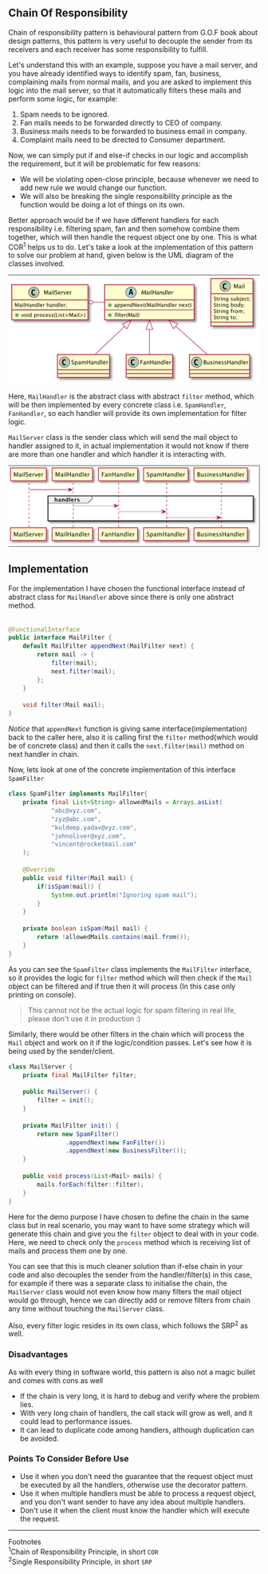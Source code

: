 ## Chain Of Responsibility 
Chain of responsibility pattern is behavioural pattern from G.O.F book about design patterns, this pattern is very useful
to decouple the sender from its receivers and each receiver has some responsibility to fulfill.

Let's understand this with an example, suppose you have a mail server, and you have already identified ways to identify
spam, fan, business, complaining mails from normal mails, and you are asked to implement this logic into the mail server,
so that it automatically filters these mails and perform some logic, for example:
1. Spam needs to be ignored.
2. Fan mails needs to be forwarded directly to CEO of company.
3. Business mails needs to be forwarded to business email in company.
4. Complaint mails need to be directed to Consumer department.

Now, we can simply put if and else-if checks in our logic and accomplish the requirement, but it will be problematic for
few reasons:
* We will be violating open-close principle, because whenever we need to add new rule we would change our function.
* We will also be breaking the single responsibility principle as the function would be doing a lot of things on its 
own.

Better approach would be if we have different handlers for each responsibility i.e. filtering spam, fan and then 
somehow combine them together, which will then handle the request object one by one. This is what COR<sup>1</sup> helps
us to do. Let's take a look at the implementation of this pattern to solve our problem at hand, given below is the UML 
diagram of the classes involved.

![Class Diagram](../img/cor_class.png)

Here, `MailHandler` is the abstract class with abstract `filter` method, which will be then implemented by every concrete
class i.e. `SpamHandler`, `FanHandler`, so each handler will provide its own implementation for filter logic.

`MailServer` class is the sender class which will send the mail object to handler assigned to it, in actual 
implementation it would not know if there are more than one handler and which handler it is interacting with.

![Sequence Diagram](../img/cor_sequence.png)

## Implementation
For the implementation I have chosen the functional interface instead of abstract class for `MailHandler` above since 
there is only one abstract method.

```java

@FunctionalInterface
public interface MailFilter {
    default MailFilter appendNext(MailFilter next) {
        return mail -> {
            filter(mail);
            next.filter(mail);
        };
    }

    void filter(Mail mail);
}
``` 
*Notice* that `appendNext` function is giving same interface(implementation) back to the caller here, also it is calling
first the `filter` method(which would be of concrete class) and then it calls the `next.filter(mail)` method on next 
handler in chain.

Now, lets look at one of the concrete implementation of this interface `SpamFilter`
```java
class SpamFilter implements MailFilter{
    private final List<String> allowedMails = Arrays.asList(
            "abc@xyz.com",
            "zyz@abc.com",
            "kuldeep.yadav@xyz.com",
            "johnoliver@xyz.com",
            "vincent@rocketmail.com"
    );

    @Override
    public void filter(Mail mail) {
        if(isSpam(mail)) {
            System.out.println("Ignoring spam mail");
        }
    }

    private boolean isSpam(Mail mail) {
        return !allowedMails.contains(mail.from());
    }
}
```
As you can see the `SpamFilter` class implements the `MailFilter` interface, so it provides the logic for `filter` method
which will then check if the `Mail` object can be filtered and if true then it will process (In this case only printing
on console).

> This cannot not be the actual logic for spam filtering in real life, please don't use it in production :)

Similarly, there would be other filters in the chain which will process the `Mail` object and work on it if the 
logic/condition passes. Let's see how it is being used by the sender/client.
```java
class MailServer {
    private final MailFilter filter;

    public MailServer() {
        filter = init();
    }

    private MailFilter init() {
        return new SpamFilter()
                .appendNext(new FanFilter())
                .appendNext(new BusinessFilter());
    }

    public void process(List<Mail> mails) {
        mails.forEach(filter::filter);
    }
}
```
Here for the demo purpose I have chosen to define the chain in the same class but in real scenario, you may want to have
some strategy which will generate this chain and give you the `filter` object to deal with in your code. Here, we need
to check only the `process` method which is receiving list of mails and process them one by one.

You can see that this is much cleaner solution than if-else chain in your code and also decouples the sender from the 
handler/filter(s) in this case, for example if there was a separate class to initialise the chain, the `MailServer`
class would not even know how many filters the mail object would go through, hence we can directly add or remove filters
from chain any time without touching the `MailServer` class.

Also, every filter logic resides in its own class, which follows the SRP<sup>2</sup> as well.

### Disadvantages
As with every thing in software world, this pattern is also not a magic bullet and comes with cons as well
* If the chain is very long, it is hard to debug and verify where the problem lies.
* With very long chain of handlers, the call stack will grow as well, and it could lead to performance issues.
* It can lead to duplicate code among handlers, although duplication can be avoided.

### Points To Consider Before Use
* Use it when you don't need the guarantee that the request object must be executed by all the handlers, otherwise use
the decorator pattern.
* Use it when multiple handlers must be able to process a request object, and you don't want sender to have any idea
about multiple handlers.
* Don't use it when the client must know the handler which will execute the request.


---
Footnotes
</br>
<sup>1</sup>Chain of Responsibility Principle, in short `COR`
<br/>
<sup>2</sup>Single Responsibility Principle, in short `SRP`
